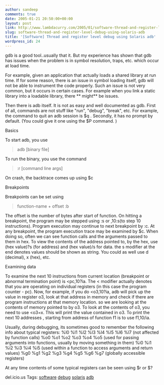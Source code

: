 ```yaml
---
author: sandeep
comments: true
date: 2005-01-21 20:50:00+00:00
layout: post
link: http://www.lambdacurry.com/2005/01/software-thread-and-register-level-debug-using-solaris-adb/
slug: software-thread-and-register-level-debug-using-solaris-adb
title: '[Software] Thread and register level debug using Solaris adb'
wordpress_id: 24
---
```


gdb is a good tool..usually that it. But my experience has shown that gdb has issues when the problem is in symbol resolution, traps, etc. which occur at load time.


For example, given an application that actually loads a shared library at run time. If for some reason, there is an issue in symbol loading itself, gdb will not be able to instrument the code properly. Such an issue is not very common, but it occurs in certain cases. For example when you link a static library into a loadable library, there ** might** be issues.


Then there is adb itself. It is not as easy and well documented as gdb. First of all, commands are not stuff like "run", "debug", "break", etc. For example, the command to quit an adb session is $q . Secondly, it has no prompt by default. (You could give it one using the $P command. )



Basics


To start adb, you use 

<blockquote>adb [binary file]</blockquote>


To run the binary, you use the command

<blockquote>
:r [command line args]
</blockquote>

On crash, the backtrace comes up using $c

 

Breakpoints
 





Breakpoints can be set using 

<blockquote>function-name + offset :b</blockquote>


The offset is the number of bytes after start of function.
On hitting a breakpoint, the program may be stepped using :s or ,10:s(to step 10 instructions). Program execution may continue to next breakpoint by :c.
At any breakpoint, the program execution trace may be examined by $c. When doing so, often we can see function calls and the arguments passed to them in hex. To view the contents of the address pointed to, by the hex, use (hex value)?s (for address) and (hex value)/s for data. the s modifier at the end denotes values should be shown as string. You could as well use d (decimal), x (hex), etc.



Examining data
 






To examine the next 10 instructions from current location (breakpoint or abnormal termination point) is <pc,10?ia. The < modifier actually denotes that you are operating on individual registers (in this case the program counter - pc). Now, for example, if you do <o3,10?ia, adb will pick up the value in register o3, look at that address in memory and check if there are program instructions at that memory location. so we are looking at the contents of memory pointed to by o3. To look at the contents of o3, you need to use <o3=x. This will print the value contained in o3.
To print the next 10 addresses , starting from address of function f1 is to use f1,10/ia.

Usually, during debugging, its sometimes good to remember the following info about typical registers:
 %l0  %l1  %l2  %l3  %l4  %l5  %l6  %l7  (not affected by function calls)
 %o0  %o1  %o2  %o3  %o4  %o5             (used for passing arguments into functions, usually by moving something in them)
 %i0  %i1  %i2  %i3  %i4  %i5  (used within a function to access arguments and return values)
 %g0  %g1  %g2  %g3  %g4  %g5  %g6  %g7 (globally accessible registers)


At any time contents of some typical registers can be seen using $r or $?


del.icio.us Tags: [software](http://del.icio.us/sss8ue/software) [debug](http://del.icio.us/sss8ue/debug) [solaris](http://del.icio.us/sss8ue/solaris) [adb](http://del.icio.us/sss8ue/adb)
